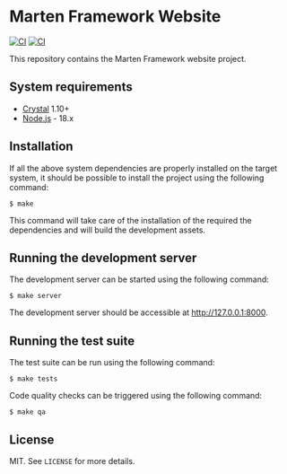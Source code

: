 # Marten Framework Website

[![CI](https://github.com/martenframework/website/workflows/Specs/badge.svg)](https://github.com/martenframework/website/actions) [![CI](https://github.com/martenframework/website/workflows/QA/badge.svg)](https://github.com/martenframework/website/actions)

This repository contains the Marten Framework website project.

## System requirements

* [Crystal](https://crystal-lang.org/) 1.10+
* [Node.js](https://nodejs.org/en/) - 18.x

## Installation

If all the above system dependencies are properly installed on the target system, it should be possible to install the project using the following command:

```shell
$ make
```

This command will take care of the installation of the required the dependencies and will build the development assets.

## Running the development server

The development server can be started using the following command:

```shell
$ make server
```

The development server should be accessible at http://127.0.0.1:8000.

## Running the test suite

The test suite can be run using the following command:

```shell
$ make tests
```

Code quality checks can be triggered using the following command:

```shell
$ make qa
```

## License

MIT. See `LICENSE` for more details.

